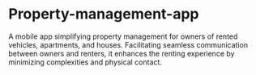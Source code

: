# Property-management-app
 A mobile app simplifying property management for owners of rented vehicles, apartments, and houses. Facilitating seamless communication between owners and renters, it enhances the renting experience by minimizing complexities and physical contact.
